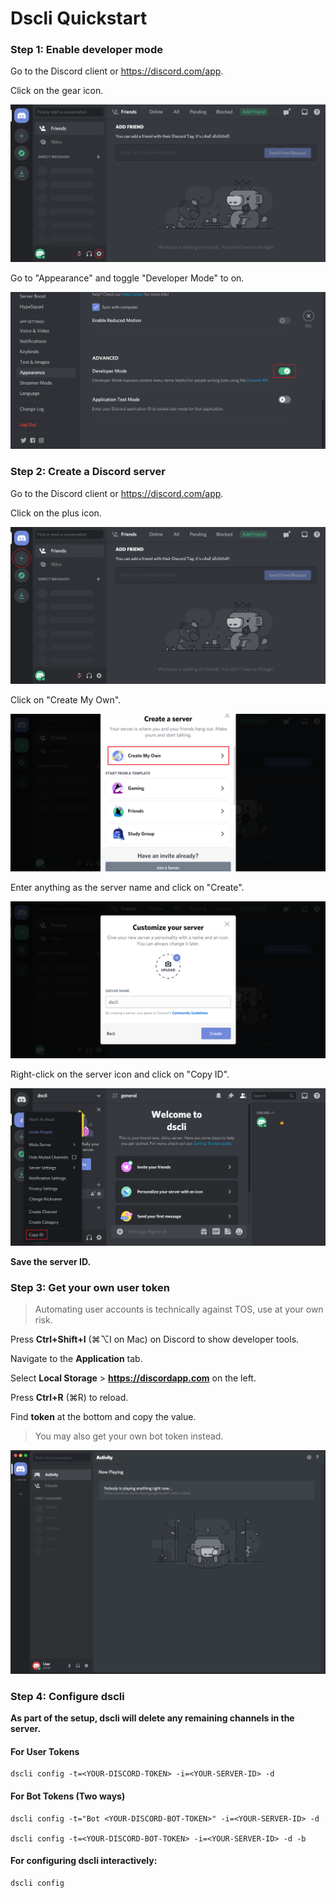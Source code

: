 # Dscli Quickstart

### Step 1: Enable developer mode

Go to the Discord client or https://discord.com/app.

Click on the gear icon.

![](images/1.1.png)

Go to "Appearance" and toggle "Developer Mode" to on.

![](images/1.2.png)

### Step 2: Create a Discord server

Go to the Discord client or https://discord.com/app.

Click on the plus icon.

![](images/2.1.png)

Click on "Create My Own".

![](images/2.2.png)

Enter anything as the server name and click on "Create".

![](images/2.3.png)

Right-click on the server icon and click on "Copy ID".

![](images/2.4.png)

**Save the server ID.**

### Step 3: Get your own user token

> Automating user accounts is technically against TOS, use at your own risk.

Press **Ctrl+Shift+I** (⌘⌥I on Mac) on Discord to show developer tools.

Navigate to the **Application** tab.

Select **Local Storage** > **https://discordapp.com** on the left.

Press **Ctrl+R** (⌘R) to reload.

Find **token** at the bottom and copy the value.

> You may also get your own bot token instead.

![](images/3.1.gif)

### Step 4: Configure dscli

**As part of the setup, dscli will delete any remaining channels in the
server.**

#### For User Tokens

```
dscli config -t=<YOUR-DISCORD-TOKEN> -i=<YOUR-SERVER-ID> -d
```

#### For Bot Tokens (Two ways)

```
dscli config -t="Bot <YOUR-DISCORD-BOT-TOKEN>" -i=<YOUR-SERVER-ID> -d

dscli config -t=<YOUR-DISCORD-BOT-TOKEN> -i=<YOUR-SERVER-ID> -d -b
```

#### For configuring dscli interactively:

```
dscli config
```

